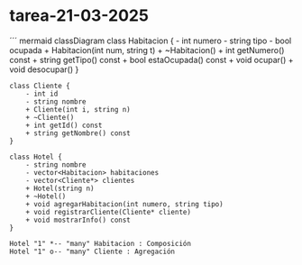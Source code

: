 # tarea-21-03-2025
´´´ mermaid 
classDiagram
    class Habitacion {
        - int numero
        - string tipo
        - bool ocupada
        + Habitacion(int num, string t)
        + ~Habitacion()
        + int getNumero() const
        + string getTipo() const
        + bool estaOcupada() const
        + void ocupar()
        + void desocupar()
    }

    class Cliente {
        - int id
        - string nombre
        + Cliente(int i, string n)
        + ~Cliente()
        + int getId() const
        + string getNombre() const
    }

    class Hotel {
        - string nombre
        - vector<Habitacion> habitaciones
        - vector<Cliente*> clientes
        + Hotel(string n)
        + ~Hotel()
        + void agregarHabitacion(int numero, string tipo)
        + void registrarCliente(Cliente* cliente)
        + void mostrarInfo() const
    }

    Hotel "1" *-- "many" Habitacion : Composición
    Hotel "1" o-- "many" Cliente : Agregación
